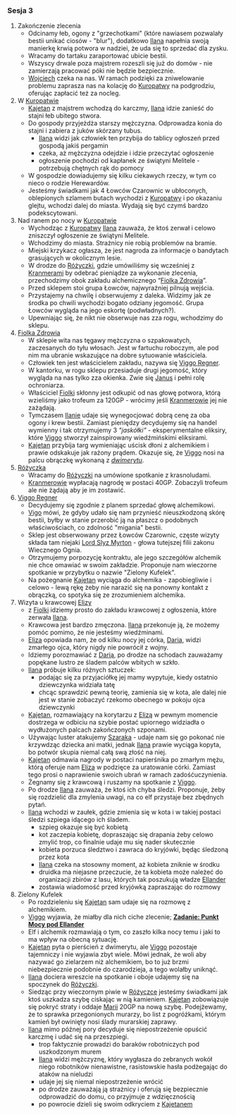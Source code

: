 ### Sesja 3
1. Zakończenie zlecenia
    * Odcinamy łeb, ogony z "grzechotkami" (które nawiasem pozwalały bestii unikać ciosów - "blur"), dodatkowo [Ilana](#g_ilana) napełnia swoją manierkę krwią potwora w nadziei, że uda się to sprzedać dla zysku.
    * Wracamy do tartaku zaraportować ubicie bestii.
    * Wszyscy drwale poza majstrem rozeszli się już do domów - nie zamierzają pracować póki nie będzie bezpiecznie.
    * [Wojciech](#p_wojciech) czeka na nas. W ramach podzięki za zniwelowanie problemu zaprasza nas na kolację do [Kuropatwy](#l_kuropatwa) na podgrodziu, oferując zapłacić też za nocleg.
2. W [Kuropatwie](#l_kuropatwa)
    * [Kajetan](#g_kajetan) z majstrem wchodzą do karczmy, [Ilana](#g_ilana) idzie zanieść do stajni łeb ubitego stwora.
    * Do gospody przyjeżdża starszy mężczyzna. Odprowadza konia do stajni i zabiera z juków skórzany tubus.
        * [Ilana](#g_ilana) widzi jak człowiek ten przybija do tablicy ogłoszeń przed gospodą jakiś pergamin
        * czeka, aż mężczyzna odejdzie i idzie przeczytać ogłoszenie
        * ogłoszenie pochodzi od kapłanek ze świątyni Melitele - potrzebują chętnych rąk do pomocy
    * W gospodzie dowiadujemy się kilku ciekawych rzeczy, w tym co nieco o rodzie Herewardów.
    * Jesteśmy świadkami jak 4 Łowców Czarownic w ubłoconych, oblepionych szlamem butach wychodzi z [Kuropatwy](#l_kuropatwa) i po okazaniu glejtu, wchodzi dalej do miasta. Wydają się być czymś bardzo podekscytowani. 
3. Nad ranem po nocy w [Kuropatwie](#l_kuropatwa)
    * Wychodząc z [Kuropatwy](#l_kuropatwa) [Ilana](#g_ilana) zauważa, że ktoś zerwał i celowo zniszczył ogłoszenie ze świątyni Melitele.
    * Wchodzimy do miasta. Strażnicy nie robią problemów na bramie.
    * Miejski krzykacz ogłasza, że jest nagroda za informacje o bandytach grasujących w okolicznym lesie.
    * W drodze do [Różyczki](#l_rozyczka), gdzie umówiliśmy się wcześniej z [Kranmerami](#p_otto_kranmer) by odebrać pieniądze za wykonanie zlecenia, przechodzimy obok zakładu alchemicznego “[Fiolka Zdrowia](#l_fiolka_zdrowia)”.
    * Przed sklepem stoi grupa Łowców, najwyraźniej pilnują wejścia.
    * Przystajemy na chwilę i obserwujemy z daleka. Widzimy jak ze środka po chwili wychodzi bogato odziany jegomość. Grupa Łowców wygląda na jego eskortę (podwładnych?).
    * Upewniając się, że nikt nie obserwuje nas zza rogu, wchodzimy do sklepu.
4. [Fiolka Zdrowia](#l_fiolka_zdrowia)
    * W sklepie wita nas tęgawy mężczyzna o szpakowatych, zaczesanych do tyłu włosach. Jest w fartuchu roboczym, ale pod nim ma ubranie wskazujące na dobre sytuowanie właściciela.
    * Człowiek ten jest właścicielem zakładu, nazywa się [Viggo Regner](#p_viggo_regner). 
    * W kantorku, w rogu sklepu przesiaduje drugi jegomość, który wygląda na nas tylko zza okienka. Zwie się [Janus](#p_lukrecja_schattenwort) i pełni rolę ochroniarza.
    * Właściciel [Fiolki](#l_fiolka_zdrowia) skłonny jest odkupić od nas głowę potwora, którą wzieliśmy jako trofeum za 120GP - wrócimy jeśli [Kranmerowie](#p_otto_kranmer) jej nie zażądają.
    * Tymczasem [Ilanie](#g_ilana) udaje się wynegocjować dobrą cenę za oba ogony i krew bestii. Zamiast pieniędzy decydujemy się na handel wymienny i tak otrzymujemy 3 *"jaskółki"* - eksperymentalne eliksiry, które [Viggo](#p_viggo_regner) stworzył zainspirowany wiedźmińskimi eliksirami.
    * [Kajetan](#g_kajetan) przybija targ wymieniając uścisk dłoni z alchemikiem i prawie odskakuje jak rażony prądem. Okazuje się, że [Viggo](#p_viggo_regner) nosi na palcu obrączkę wykonaną z [*dwimerytu*](#r_dwimeryt).
5. [Różyczka](#l_rozyczka)
    * Wracamy do [Różyczki](#l_rozyczka) na umówione spotkanie z krasnoludami.
    * [Kranmerowie](#p_otto_kranmer) wypłacają nagrodę w postaci 40GP. Zobaczyli trofeum ale nie żądają aby je im zostawić.
6. [Viggo Regner](#p_viggo_regner)
    * Decydujemy się zgodnie z planem sprzedać głowę alchemikowi. 
    * [Vigo](#p_viggo_regner) mówi, że gdyby udało się nam przynieść nieuszkodzoną skórę bestii, byłby w stanie przerobić ją na płaszcz o podobnych właściwościach, co zdolność "migania" bestii.
    * Sklep jest obserwowany przez Łowców Czarownic, częste wizyty składa tam niejaki [Lord Slyz Myrton](#p_lord_myrton) - głowa tutejszej filii zakonu Wiecznego Ognia.
    * Otrzymujemy porpozycję kontraktu, ale jego szczegółów alchemik nie chce omawiać w swoim zakładzie. Proponuje nam wieczorne spotkanie w przybytku o nazwie "Zielony Kufelek".
    * Na pożegnanie [Kajetan](#g_kajetan) wyciąga do alchemika - zapobiegliwie i celowo - lewą rękę żeby nie narazić się na ponowny kontakt z obrączką, co spotyka się ze zrozumieniem alchemika.
7. Wizyta u krawcowej [Elizy](#p_eliza)
    * z [Fiolki](#l_fiolka_zdrowia) idziemy prosto do zakładu krawcowej z ogłoszenia, które zerwała [Ilana](#g_ilana).
    * Krawcowa jest bardzo zmęczona. [Ilana](#g_ilana) przekonuje ją, że możemy pomóc pomimo, że nie jesteśmy wiedźminami.
    * [Eliza](#p_eliza) opowiada nam, że od kilku nocy jej córka, [Daria](#p_daria), widzi zmarłego ojca, który nigdy nie powrócił z wojny.
    * Idziemy porozmawiać z [Darią](#p_daria), po drodze na schodach zauważamy popękane lustro ze śladem palców wbitych w szkło.
    * [Ilana](#g_ilana) próbuje kilku różnych sztuczek:
        * podając się za przyjaciółkę jej mamy wypytuje, kiedy ostatnio dziewczynka widziała tatę
        * chcąc sprawdzić pewną teorię, zamienia się w kota, ale dalej nie jest w stanie zobaczyć rzekomo obecnego w pokoju ojca dziewczynki
    * [Kajetan](#g_kajetan), rozmawiający na korytarzu z [Elizą](#p_eliza) w pewnym momencie dostrzega w odbiciu na szybie postać upiornego widziadła o wydłużonych palcach zakończonych szponami. 
    * Używając luster atakujemy [Szaraka](#b_szarak) - udaje nam się go pokonać nie krzywdząc dziecka ani matki, jednak [Ilana](#g_ilana) prawie wyciąga kopyta, bo potwór skupia niemal całą swą złość na niej.
    * [Kajetan](#g_kajetan) odmawia nagrody w postaci napierśnika po zmarłym mężu, którą oferuje nam [Eliza](#p_eliza) w podzięce za uratowanie córki. Zamiast tego prosi o naprawienie swoich ubrań w ramach zadośćuczynienia.
    * Żegnamy się z krawcową i ruszamy na spotkanie z [Viggo](#p_viggo_regner).
    * Po drodze [Ilana](#g_ilana) zauważa, że ktoś ich chyba śledzi. Proponuje, żeby się rozdzielić dla zmylenia uwagi, na co elf przystaje bez zbędnych pytań.
    * [Ilana](#g_ilana) wchodzi w zaułek, gdzie zmienia się w kota i w takiej postaci śledzi szpiega idącego ich śladem.
        * szpieg okazuje się być kobietą
        * kot zaczepia kobietę, dopraszając się drapania żeby celowo zmylić trop, co finalnie udaje mu się nader skutecznie
        * kobieta porzuca śledztwo i zawraca do kryjówki, będąc śledzoną przez kota
        * [Ilana](#g_ilana) czeka na stosowny moment, aż kobieta zniknie w środku
        * druidka ma niejasne przeczucie, że ta kobieta może należeć do organizacji zbirów z lasu, których tak poszukują władze [Ellander](#l_ellander)
        * zostawia wiadomość przed kryjówką zapraszając do rozmowy
8. Zielony Kufelek
    * Po rozdzieleniu się [Kajetan](#g_kajetan) sam udaje się na rozmowę z alchemikiem.
    * [Viggo](#p_viggo_regner) wyjawia, że miałby dla nich ciche zlecenie; **[Zadanie: Punkt Mocy pod Ellander](#z_q2)**
    * Elf i alchemik rozmawiają o tym, co zaszło kilka nocy temu i jaki to ma wpływ na obecną sytuację.
    * [Kajetan](#g_kajetan) pyta o pierścień z dwimerytu, ale [Viggo](#p_viggo_regner) pozostaje tajemniczy i nie wyjawia zbyt wiele. Mówi jednak, że woli aby nazywać go zielarzem niż alchemikiem, bo to już brzmi niebezpiecznie podobnie do czarodzieja, a tego wolałby uniknąć.
    * [Ilana](#g_ilana) dociera wreszcie na spotkanie i oboje udajemy się na spoczynek do [Różyczki](#l_rozyczka).
    * Siedząc przy wieczornym piwie w [Różyczce](#l_rozyczka) jesteśmy świadkami jak ktoś uszkadza szybę ciskając w nią kamieniem. [Kajetan](#g_kajetan) zobowiązuje się pokryć straty i oddaje [Marii](#p_maria) 20GP na nową szybę. Podejżewamy, że to sprawka przegonionych murarzy, bo list z pogróżkami, którym kamień był owinięty nosi ślady murarskiej zaprawy.
    * [Ilana](#g_ilana) mimo późnej pory decyduje się niepostrzeżenie opuścić karczmę i udać się na przeszpiegi.
        * trop faktycznie prowadzi do baraków robotniczych pod uszkodzonym murem 
        * [Ilana](#g_ilana) widzi mężczyznę, który wygłasza do zebranych wokół niego robotników nienawistne, rasistowskie hasła podżegając do ataków na nieludzi
        * udaje jej się niemal niepostrzeżenie wrócić
        * po drodze zauważają ją strażnicy i oferują się bezpiecznie odprowadzić do domu, co przyjmuje z wdzięcznością
        * po powrocie dzieli się swoim odkryciem z [Kajetanem](#g_kajetan)
    